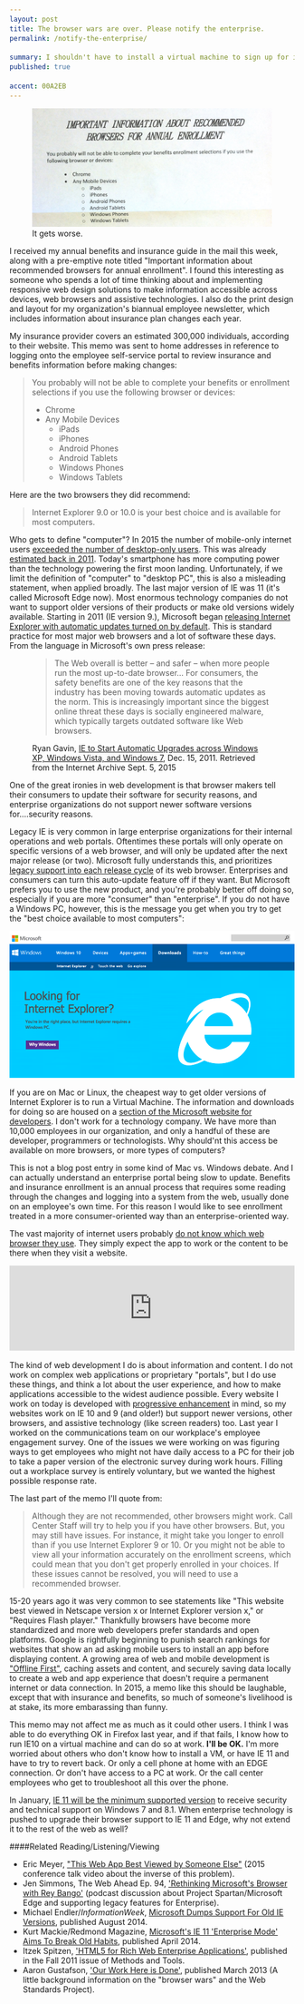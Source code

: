 ```yaml
---
layout: post
title: The browser wars are over. Please notify the enterprise.
permalink: /notify-the-enterprise/

summary: I shouldn't have to install a virtual machine to sign up for insurance.
published: true

accent: 00A2EB
---
```

<figure>
<img src="/images/post-images/2015-09-05-enrollment.jpg" alt="Important information about recommended browsers for annual enrollment memo" />
<figcaption>It gets worse.</figcaption>
</figure>

I received my annual benefits and insurance guide in the mail this week, along with a pre-emptive note titled "Important information about recommended browsers for annual enrollment". I found this interesting as someone who spends a lot of time thinking about and implementing responsive web design solutions to make information accessible across devices, web browsers and assistive technologies. I also do the print design and layout for my organization's biannual employee newsletter, which includes information about insurance plan changes each year.

My insurance provider covers an estimated 300,000 individuals, according to their website. This memo was sent to home addresses in reference to logging onto the employee self-service portal to review insurance and benefits information before making changes: 

<blockquote>You probably will not be able to complete your benefits or enrollment selections if you use the following browser or devices: <ul><li>Chrome</li>
<li>Any Mobile Devices
<ul>
<li>iPads</li>
<li>iPhones</li>
<li>Android Phones</li>
<li>Android Tablets</li>
<li>Windows Phones</li>
<li>Windows Tablets</li>
</ul></li>
</ul></blockquote>

Here are the two browsers they did recommend:

> Internet Explorer 9.0 or 10.0 is your best choice and is available for most computers.

Who gets to define "computer"? In 2015 the number of mobile-only internet users [exceeded the number of desktop-only users](https://www.comscore.com/Insights/Blog/Number-of-Mobile-Only-Internet-Users-Now-Exceeds-Desktop-Only-in-the-U.S). This was already [estimated back in 2011](http://www.lukew.com/ff/entry.asp?1405). Today's smartphone has more computing power than the technology powering the first moon landing. Unfortunately, if we limit the definition of "computer" to "desktop PC", this is also a misleading statement, when applied broadly. The last major version of IE was 11 (it's called Microsoft Edge now). Most enormous technology companies do not want to support older versions of their products or make old versions widely available. Starting in 2011 (IE version 9.), Microsoft began [releasing Internet Explorer with automatic updates turned on by default](https://web.archive.org/web/20120103192928/http://windowsteamblog.com/ie/b/ie/archive/2011/12/15/ie-to-start-automatic-upgrades-across-windows-xp-windows-vista-and-windows-7.aspx). This is standard practice for most major web browsers and a lot of software these days. From the language in Microsoft's own press release:

<figure>
<blockquote>The Web overall is better &ndash; and safer &ndash; when more people run the most up-to-date browser... For consumers, the safety benefits are one of the key reasons that the industry has been moving towards automatic updates as the norm. This is increasingly important since the biggest online threat these days is socially engineered malware, which typically targets outdated software like Web browsers.</blockquote>
<figcaption>Ryan Gavin, <a href="https://web.archive.org/web/20120103192928/http://windowsteamblog.com/ie/b/ie/archive/2011/12/15/ie-to-start-automatic-upgrades-across-windows-xp-windows-vista-and-windows-7.aspx">IE to Start Automatic Upgrades across Windows XP, Windows Vista, and Windows 7</a>, Dec. 15, 2011. Retrieved from the Internet Archive Sept. 5, 2015</figcaption></figure>

One of the great ironies in web development is that browser makers tell their consumers to update their software for security reasons, and enterprise organizations do not support newer software versions for....security reasons. 

Legacy IE is very common in large enterprise organizations for their internal operations and web portals. Oftentimes these portals will only operate on specific versions of a web browser, and will only be updated after the next major release (or two). Microsoft fully understands this, and prioritizes [legacy support into each release cycle](https://blogs.windows.com/msedgedev/2015/08/26/how-microsoft-edge-and-internet-explorer-11-on-windows-10-work-better-together-in-the-enterprise/) of its web browser. Enterprises and consumers can turn this auto-update feature off if they want. But Microsoft prefers you to use the new product, and you're probably better off doing so, especially if you are more "consumer" than "enterprise". If you do not have a Windows PC, however, this is the message you get when you try to get the "best choice available to most computers":

<img class="browser" src="/images/post-images/IE-fail.png" alt="Screenshot text: Looking for Internet Explorer? You’re in the right place, but Internet Explorer requires a Windows PC."/>

If you are on Mac or Linux, the cheapest way to get older versions of Internet Explorer is to run a Virtual Machine. The information and downloads for doing so are housed on a [section of the Microsoft website for developers](http://dev.modern.ie/tools/vms/). I don't work for a technology company. We have more than 10,000 employees in our organization, and only a handful of these are developer, programmers or technologists. Why should'nt this access be available on more browsers, or more types of computers?

This is not a blog post entry in some kind of Mac vs. Windows debate. And I can actually understand an enterprise portal being slow to update. Benefits and insurance enrollment is an annual process that requires some reading through the changes and logging into a system from the web, usually done on an employee's own time. For this reason I would like to see enrollment treated in a more consumer-oriented way than an enterprise-oriented way. 

The vast majority of internet users probably [do not know which web browser they use](http://www.sitepoint.com/what-is-a-web-browser/). They simply expect the app to work or the content to be there when they visit a website.

<div class="video-box">
<iframe width="100%" height="auto" src="https://www.youtube.com/embed/o4MwTvtyrUQ" frameborder="0" allowfullscreen></iframe></div>

The kind of web development I do is about information and content. I do not work on complex web applications or proprietary "portals", but I do use these things, and think a lot about the user experience, and how to make applications accessible to the widest audience possible. Every website I work on today is developed with [progressive enhancement](http://sixrevisions.com/web-development/progressive-enhancement/) in mind, so my websites work on IE 10 and 9 (and older!) but support newer versions, other browsers, and assistive technology (like screen readers) too. Last year I worked on the communications team on our workplace's employee engagement survey. One of the issues we were working on was figuring ways to get employees who might not have daily access to a PC for their job to take a paper version of the electronic survey during work hours. Filling out a workplace survey is entirely voluntary, but we wanted the highest possible response rate.

The last part of the memo I'll quote from:

> Although they are not recommended, other browsers might work. Call Center Staff will try to help you if you have other browsers. But, you may still have issues. For instance, it might take you longer to enroll than if you use Internet Explorer 9 or 10. Or you might not be able to view all your information accurately on the enrollment screens, which could mean that you don't get properly enrolled in your choices. If these issues cannot be resolved, you will need to use a recommended browser.

15-20 years ago it was very common to see statements like "This website best viewed in Netscape version x or Internet Explorer version x," or "Requires Flash player." Thankfully browsers have become more standardized and more web developers prefer standards and open platforms. Google is rightfully beginning to punish search rankings for websites that show an ad asking mobile users to install an app before displaying content. A growing area of web and mobile development is ["Offline First"](http://hood.ie/blog/say-hello-to-offline-first.html), caching assets and content, and securely saving data locally to create a web and app experience that doesn't require a permanent internet or data connection. In 2015, a memo like this should be laughable, except that with insurance and benefits, so much of someone's livelihood is at stake, its more embarassing than funny.

This memo may not affect me as much as it could other users. I think I was able to do everything OK in Firefox last year, and if that fails, I know how to run IE10 on a virtual machine and can do so at work. <strong>I'll be OK.</strong> I'm more worried about others who don't know how to install a VM, or have IE 11 and have to try to revert back. Or only a cell phone at home with an EDGE connection. Or don't have access to a PC at work. Or the call center employees who get to troubleshoot all this over the phone.

In January, [IE 11 will be the minimum supported version](https://blogs.windows.com/msedgedev/2015/08/26/how-microsoft-edge-and-internet-explorer-11-on-windows-10-work-better-together-in-the-enterprise/) to receive security and technical support on Windows 7 and 8.1. When enterprise technology is pushed to upgrade their browser support to IE 11 and Edge, why not extend it to the rest of the web as well?

####Related Reading/Listening/Viewing
* Eric Meyer, ["This Web App Best Viewed by Someone Else"](https://www.youtube.com/watch?v=r38al1w-h4k) (2015 conference talk video about the inverse of this problem).
* Jen Simmons, The Web Ahead Ep. 94, ['Rethinking Microsoft's Browser with Rey Bango'](http://thewebahead.net/94) (podcast discussion about Project Spartan/Microsoft Edge and supporting legacy features for Enterprise).
* Michael Endler/<em>InformationWeek</em>, [Microsoft Dumps Support For Old IE Versions](http://www.informationweek.com/software/enterprise-applications/microsoft-dumps-support-for-old-ie-versions/d/d-id/1297896), published August 2014.
* Kurt Mackie/Redmond Magazine, [Microsoft's IE 11 'Enterprise Mode' Aims To Break Old Habits](https://redmondmag.com/articles/2014/04/10/ie-11-enterprise-mode.aspx), published April 2014.
* Itzek Spitzen, ['HTML5 for Rich Web Enterprise Applications'](http://www.methodsandtools.com/archive/archive.php?id=125), published in the Fall 2011 issue of Methods and Tools.
* Aaron Gustafson, ['Our Work Here is Done'](http://www.webstandards.org/2013/03/01/our-work-here-is-done/), published March 2013 (A little background information on the "browser wars" and the Web Standards Project).